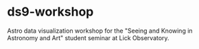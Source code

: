 # ds9-workshop
Astro data visualization workshop for the "Seeing and Knowing in Astronomy and Art" student seminar at Lick Observatory.
